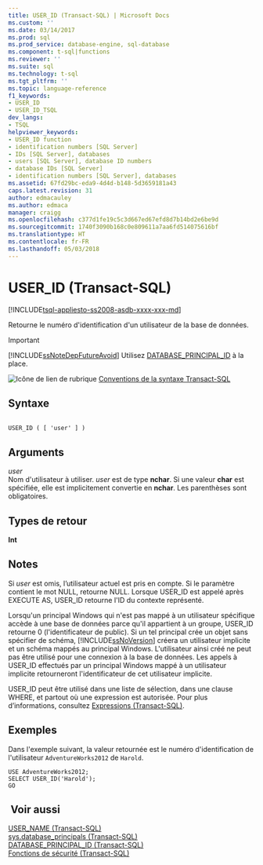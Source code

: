```yaml
---
title: USER_ID (Transact-SQL) | Microsoft Docs
ms.custom: ''
ms.date: 03/14/2017
ms.prod: sql
ms.prod_service: database-engine, sql-database
ms.component: t-sql|functions
ms.reviewer: ''
ms.suite: sql
ms.technology: t-sql
ms.tgt_pltfrm: ''
ms.topic: language-reference
f1_keywords:
- USER_ID
- USER_ID_TSQL
dev_langs:
- TSQL
helpviewer_keywords:
- USER_ID function
- identification numbers [SQL Server]
- IDs [SQL Server], databases
- users [SQL Server], database ID numbers
- database IDs [SQL Server]
- identification numbers [SQL Server], databases
ms.assetid: 67fd29bc-eda9-4d4d-b148-5d3659181a43
caps.latest.revision: 31
author: edmacauley
ms.author: edmaca
manager: craigg
ms.openlocfilehash: c377d1fe19c5c3d667ed67efd8d7b14bd2e6be9d
ms.sourcegitcommit: 1740f3090b168c0e809611a7aa6fd514075616bf
ms.translationtype: HT
ms.contentlocale: fr-FR
ms.lasthandoff: 05/03/2018
---
```

# <a name="userid-transact-sql"></a>USER_ID (Transact-SQL)
[!INCLUDE[tsql-appliesto-ss2008-asdb-xxxx-xxx-md](../../includes/tsql-appliesto-ss2008-asdb-xxxx-xxx-md.md)]

  Retourne le numéro d'identification d'un utilisateur de la base de données.  
  
> [!IMPORTANT]  
>  [!INCLUDE[ssNoteDepFutureAvoid](../../includes/ssnotedepfutureavoid-md.md)] Utilisez [DATABASE_PRINCIPAL_ID](../../t-sql/functions/database-principal-id-transact-sql.md) à la place.  
  
 ![Icône de lien de rubrique](../../database-engine/configure-windows/media/topic-link.gif "Icône lien de rubrique") [Conventions de la syntaxe Transact-SQL](../../t-sql/language-elements/transact-sql-syntax-conventions-transact-sql.md)  
  
## <a name="syntax"></a>Syntaxe  
  
```  
  
USER_ID ( [ 'user' ] )  
```  
  
## <a name="arguments"></a>Arguments  
 *user*  
 Nom d'utilisateur à utiliser. *user* est de type **nchar**. Si une valeur **char** est spécifiée, elle est implicitement convertie en **nchar**. Les parenthèses sont obligatoires.  
  
## <a name="return-types"></a>Types de retour  
 **Int**  
  
## <a name="remarks"></a>Notes   
 Si *user* est omis, l’utilisateur actuel est pris en compte. Si le paramètre contient le mot NULL, retourne NULL. Lorsque USER_ID est appelé après EXECUTE AS, USER_ID retourne l'ID du contexte représenté.  
  
 Lorsqu'un principal Windows qui n'est pas mappé à un utilisateur spécifique accède à une base de données parce qu'il appartient à un groupe, USER_ID retourne 0 (l'identificateur de public). Si un tel principal crée un objet sans spécifier de schéma, [!INCLUDE[ssNoVersion](../../includes/ssnoversion-md.md)] créera un utilisateur implicite et un schéma mappés au principal Windows. L'utilisateur ainsi créé ne peut pas être utilisé pour une connexion à la base de données. Les appels à USER_ID effectués par un principal Windows mappé à un utilisateur implicite retourneront l'identificateur de cet utilisateur implicite.  
  
 USER_ID peut être utilisé dans une liste de sélection, dans une clause WHERE, et partout où une expression est autorisée. Pour plus d’informations, consultez [Expressions &#40;Transact-SQL&#41;](../../t-sql/language-elements/expressions-transact-sql.md).  
  
## <a name="examples"></a>Exemples  
 Dans l'exemple suivant, la valeur retournée est le numéro d'identification de l'utilisateur `AdventureWorks2012` de `Harold`.  
  
```  
USE AdventureWorks2012;  
SELECT USER_ID('Harold');  
GO  
```  
  
## <a name="see-also"></a> Voir aussi  
 [USER_NAME &#40;Transact-SQL&#41;](../../t-sql/functions/user-name-transact-sql.md)   
 [sys.database_principals &#40;Transact-SQL&#41;](../../relational-databases/system-catalog-views/sys-database-principals-transact-sql.md)   
 [DATABASE_PRINCIPAL_ID &#40;Transact-SQL&#41;](../../t-sql/functions/database-principal-id-transact-sql.md)   
 [Fonctions de sécurité &#40;Transact-SQL&#41;](../../t-sql/functions/security-functions-transact-sql.md)  
  
  
